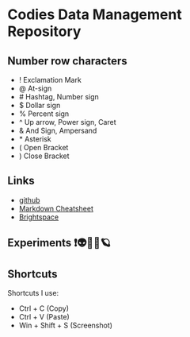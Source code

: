 # Codies Data Management Repository

## Number row characters
* ! Exclamation Mark
* @ At-sign
* \# Hashtag, Number sign
* $ Dollar sign
* % Percent sign
* ^ Up arrow, Power sign, Caret
* & And Sign, Ampersand
* \* Asterisk
* ( Open Bracket
* ) Close Bracket

## Links
* [github](https://pages.github.com)
* [Markdown Cheatsheet](https://github.com/adam-p/markdown-here/wiki/Markdown-Cheatsheet)
* [Brightspace](https://learn.georgebrown.ca/d2l/home)

## Experiments ❗👽🧀🚙🪐

## Shortcuts
Shortcuts I use:
* Ctrl + C (Copy)
* Ctrl + V (Paste)
* Win + Shift + S (Screenshot)